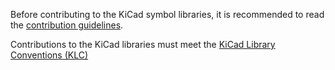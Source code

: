 Before contributing to the KiCad symbol libraries, it is recommended to read the [contribution guidelines](http://kicad.org/libraries/contribute).

Contributions to the KiCad libraries must meet the [KiCad Library Conventions (KLC)](http://kicad.org/libraries/klc/)
